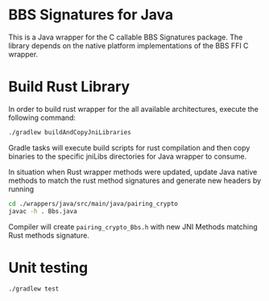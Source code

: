# BBS Signatures for Java

This is a Java wrapper for the C callable BBS Signatures package. The library depends on the native platform implementations of the BBS FFI C wrapper.

# Build Rust Library

In order to build rust wrapper for the all available architectures, execute the following command:

```bash
./gradlew buildAndCopyJniLibraries
```

Gradle tasks will execute build scripts for rust compilation and then copy binaries to the specific jniLibs directories for Java wrapper to consume.

In situation when Rust wrapper methods were updated, update Java native methods to match the rust method signatures and generate new headers by running

```bash
cd ./wrappers/java/src/main/java/pairing_crypto
javac -h . Bbs.java
```

Compiler will create `pairing_crypto_Bbs.h` with new JNI Methods matching Rust methods signature.

# Unit testing

```bash
./gradlew test
```